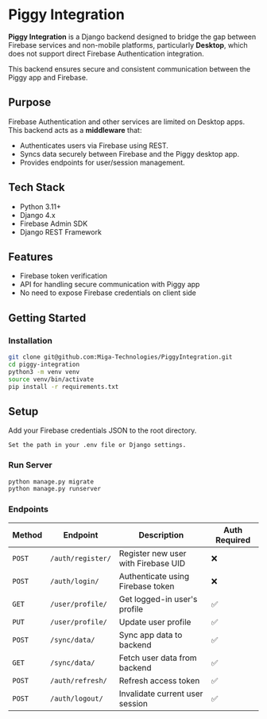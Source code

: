 # Piggy Integration

**Piggy Integration** is a Django backend designed to bridge the gap between Firebase services and non-mobile platforms, particularly **Desktop**, which does not support direct Firebase Authentication integration.

This backend ensures secure and consistent communication between the Piggy app and Firebase.

## Purpose

Firebase Authentication and other services are limited on Desktop apps. This backend acts as a **middleware** that:

- Authenticates users via Firebase using REST.
- Syncs data securely between Firebase and the Piggy desktop app.
- Provides endpoints for user/session management.

## Tech Stack

- Python 3.11+
- Django 4.x
- Firebase Admin SDK
- Django REST Framework

## Features

- Firebase token verification
- API for handling secure communication with Piggy app
- No need to expose Firebase credentials on client side

## Getting Started

### Installation

```bash
git clone git@github.com:Miga-Technologies/PiggyIntegration.git
cd piggy-integration
python3 -m venv venv
source venv/bin/activate
pip install -r requirements.txt
```

## Setup

Add your Firebase credentials JSON to the root directory.

`Set the path in your .env file or Django settings.`

### Run Server
```bash
python manage.py migrate
python manage.py runserver
```

### Endpoints

| Method | Endpoint          | Description                         | Auth Required |
| ------ | ----------------- | ----------------------------------- | ------------- |
| `POST` | `/auth/register/` | Register new user with Firebase UID | ❌             |
| `POST` | `/auth/login/`    | Authenticate using Firebase token   | ❌             |
| `GET`  | `/user/profile/`  | Get logged-in user's profile        | ✅             |
| `PUT`  | `/user/profile/`  | Update user profile                 | ✅             |
| `POST` | `/sync/data/`     | Sync app data to backend            | ✅             |
| `GET`  | `/sync/data/`     | Fetch user data from backend        | ✅             |
| `POST` | `/auth/refresh/`  | Refresh access token                | ✅             |
| `POST` | `/auth/logout/`   | Invalidate current user session     | ✅             |
